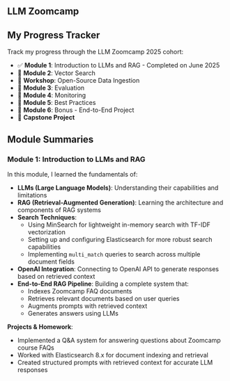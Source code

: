 ## LLM Zoomcamp

## My Progress Tracker

Track my progress through the LLM Zoomcamp 2025 cohort:

- ✅ **Module 1**: Introduction to LLMs and RAG - Completed on June 2025
- 🔲  **Module 2**: Vector Search
- 🔲 **Workshop**: Open-Source Data Ingestion
- 🔲 **Module 3**: Evaluation
- 🔲 **Module 4**: Monitoring
- 🔲 **Module 5**: Best Practices
- 🔲 **Module 6**: Bonus - End-to-End Project
- 🔲 **Capstone Project**

## Module Summaries

### Module 1: Introduction to LLMs and RAG

In this module, I learned the fundamentals of:

- **LLMs (Large Language Models)**: Understanding their capabilities and limitations
- **RAG (Retrieval-Augmented Generation)**: Learning the architecture and components of RAG systems
- **Search Techniques**: 
  - Using MinSearch for lightweight in-memory search with TF-IDF vectorization
  - Setting up and configuring Elasticsearch for more robust search capabilities
  - Implementing `multi_match` queries to search across multiple document fields
- **OpenAI Integration**: Connecting to OpenAI API to generate responses based on retrieved context
- **End-to-End RAG Pipeline**: Building a complete system that:
  - Indexes Zoomcamp FAQ documents
  - Retrieves relevant documents based on user queries
  - Augments prompts with retrieved context
  - Generates answers using LLMs

**Projects & Homework**:
- Implemented a Q&A system for answering questions about Zoomcamp course FAQs
- Worked with Elasticsearch 8.x for document indexing and retrieval
- Created structured prompts with retrieved context for accurate LLM responses
